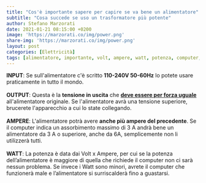 ```yaml
---
title: "Cos'è importante sapere per capire se va bene un alimentatore"
subtitle: "Cosa succede se uso un trasformatore più potente"
author: Stefano Marzorati
date: 2021-01-21 08:15:00 +0200
image: 'https://marzorati.co/img/power.png'
share-img: 'https://marzorati.co/img/power.png'
layout: post
categories: [Elettricità]
tags: [alimentatore, importante, volt, ampere, watt, potenza, computer, trasformatore]
---
```

**INPUT**: Se sull'alimentatore c'è scritto **110-240V 50-60Hz** lo potete usare praticamente in tutto il mondo.   
<br>
**OUTPUT**: Questa è la **tensione in uscita** che **<u>deve essere per forza uguale</u>** all'alimentatore originale. Se l'alimentatore avrà una tensione superiore, brucerete l'apparecchio a cui lo state collegando.   
<br>
**AMPERE**: L'alimentatore potrà avere **anche più ampere del precedente**. Se il computer indica un assorbimento massimo di 3 A andrà bene un alimentatore da 3 A o superiore, anche da 6A, semplicemente non li utilizzerà tutti.   
<br>
**WATT**: La potenza è data dai Volt x Ampere, per cui se la potenza dell’alimentatore è maggiore di quella che richiede il computer non ci sarà nessun problema. Se invece i Watt sono minori, avrete il computer che funzionerà male e l’alimentatore si surriscalderà fino a guastarsi.   